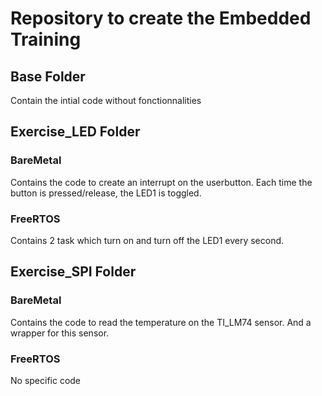 # Repository to create the Embedded Training

## Base Folder

Contain the intial code without fonctionnalities

## Exercise_LED Folder

### BareMetal

Contains the code to create an interrupt on the userbutton.
Each time the button is pressed/release, the LED1 is toggled.

### FreeRTOS

Contains 2 task which turn on and turn off the LED1 every second.

## Exercise_SPI Folder

### BareMetal

Contains the code to read the temperature on the TI_LM74 sensor.
And a wrapper for this sensor.

### FreeRTOS

No specific code

